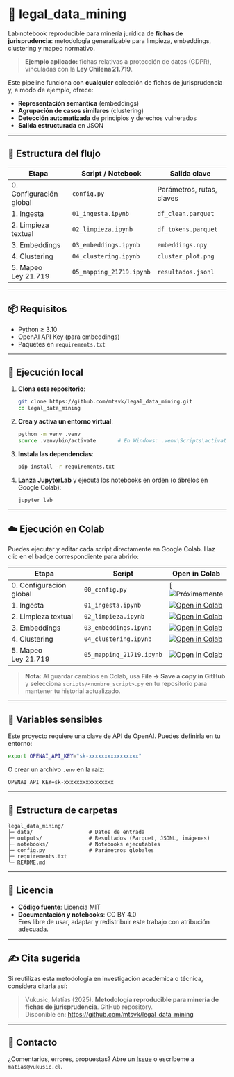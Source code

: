 # 🤖 legal_data_mining

Lab notebook reproducible para minería jurídica de **fichas de jurisprudencia**: metodología generalizable para limpieza, embeddings, clustering y mapeo normativo.  

> **Ejemplo aplicado:** fichas relativas a protección de datos (GDPR), vinculadas con la **Ley Chilena 21.719**.

Este pipeline funciona con **cualquier** colección de fichas de jurisprudencia y, a modo de ejemplo, ofrece:

- **Representación semántica** (embeddings)  
- **Agrupación de casos similares** (clustering)  
- **Detección automatizada** de principios y derechos vulnerados  
- **Salida estructurada** en JSON  

---

## 🧩 Estructura del flujo

| Etapa                   | Script / Notebook        | Salida clave               |
|-------------------------|--------------------------|----------------------------|
| 0. Configuración global | `config.py`              | Parámetros, rutas, claves  |
| 1. Ingesta              | `01_ingesta.ipynb`       | `df_clean.parquet`         |
| 2. Limpieza textual     | `02_limpieza.ipynb`      | `df_tokens.parquet`        |
| 3. Embeddings           | `03_embeddings.ipynb`    | `embeddings.npy`           |
| 4. Clustering           | `04_clustering.ipynb`    | `cluster_plot.png`         |
| 5. Mapeo Ley 21.719     | `05_mapping_21719.ipynb` | `resultados.jsonl`         |

---

## 📦 Requisitos

- Python ≥ 3.10  
- OpenAI API Key (para embeddings)  
- Paquetes en `requirements.txt`  

---

## 🚀 Ejecución local

1. **Clona este repositorio**:

   ```bash
   git clone https://github.com/mtsvk/legal_data_mining.git
   cd legal_data_mining
   ```

2. **Crea y activa un entorno virtual**:

   ```bash
   python -m venv .venv
   source .venv/bin/activate       # En Windows: .venv\Scripts\activate
   ```

3. **Instala las dependencias**:

   ```bash
   pip install -r requirements.txt
   ```

4. **Lanza JupyterLab** y ejecuta los notebooks en orden (o ábrelos en Google Colab):

   ```bash
   jupyter lab
   ```

---

## ☁️ Ejecución en Colab

Puedes ejecutar y editar cada script directamente en Google Colab. Haz clic en el badge correspondiente para abrirlo:

| Etapa                   | Script                | Open in Colab                                                                                                      |
|-------------------------|-----------------------|--------------------------------------------------------------------------------------------------------------------|
| 0. Configuración global | `00_config.py`        | [![![Próximamente](https://img.shields.io/badge/open%20in%20colab-próximamente-lightgrey)](#)|
| 1. Ingesta              | `01_ingesta.ipynb`       | [![Open in Colab](https://colab.research.google.com/assets/colab-badge.svg)](https://colab.research.google.com/github/tu_usuario/legal_data_mining/blob/main/scripts/01_ingesta.py) |
| 2. Limpieza textual     | `02_limpieza.ipynb`      | [![Open in Colab](https://colab.research.google.com/assets/colab-badge.svg)](https://colab.research.google.com/github/tu_usuario/legal_data_mining/blob/main/scripts/02_limpieza.py) |
| 3. Embeddings           | `03_embeddings.ipynb`    | [![Open in Colab](https://colab.research.google.com/assets/colab-badge.svg)](https://colab.research.google.com/github/tu_usuario/legal_data_mining/blob/main/scripts/03_embeddings.py) |
| 4. Clustering           | `04_clustering.ipynb`    | [![Open in Colab](https://colab.research.google.com/assets/colab-badge.svg)](https://colab.research.google.com/github/tu_usuario/legal_data_mining/blob/main/scripts/04_clustering.py) |
| 5. Mapeo Ley 21.719     | `05_mapping_21719.ipynb` | [![Open in Colab](https://colab.research.google.com/assets/colab-badge.svg)](https://colab.research.google.com/github/tu_usuario/legal_data_mining/blob/main/scripts/05_mapping_21719.py) |

> **Nota:** Al guardar cambios en Colab, usa **File → Save a copy in GitHub** y selecciona `scripts/<nombre_script>.py` en tu repositorio para mantener tu historial actualizado.

---

## 🔐 Variables sensibles

Este proyecto requiere una clave de API de OpenAI. Puedes definirla en tu entorno:

```bash
export OPENAI_API_KEY="sk-xxxxxxxxxxxxxxxx"
```

O crear un archivo `.env` en la raíz:

```env
OPENAI_API_KEY=sk-xxxxxxxxxxxxxxxx
```

---

## 📂 Estructura de carpetas

```
legal_data_mining/
├─ data/                  # Datos de entrada
├─ outputs/               # Resultados (Parquet, JSONL, imágenes)
├─ notebooks/             # Notebooks ejecutables
├─ config.py              # Parámetros globales
├─ requirements.txt
└─ README.md
```

---

## 📜 Licencia

- **Código fuente**: Licencia MIT  
- **Documentación y notebooks**: CC BY 4.0  
  Eres libre de usar, adaptar y redistribuir este trabajo con atribución adecuada.

---

## ✍️ Cita sugerida

Si reutilizas esta metodología en investigación académica o técnica, considera citarla así:

> Vukusic, Matías (2025). **Metodología reproducible para minería de fichas de jurisprudencia**. GitHub repository.  
> Disponible en: https://github.com/mtsvk/legal_data_mining

---

## 🤝 Contacto

¿Comentarios, errores, propuestas? Abre un [Issue](https://github.com/mtsvk/legal_data_mining/issues) o escríbeme a `matias@vukusic.cl`.
